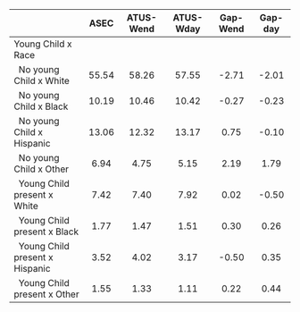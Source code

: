 
|                      |         ASEC |    ATUS-Wend |    ATUS-Wday |     Gap-Wend |      Gap-day |
| -------------------- | :----------: | :----------: | :----------: | :----------: | :----------: |
| Young Child x Race   |              |              |              |              |              |
| &nbsp;&nbsp;No young Child x White |        55.54 |        58.26 |        57.55 |        -2.71 |        -2.01 |
| &nbsp;&nbsp;No young Child x Black |        10.19 |        10.46 |        10.42 |        -0.27 |        -0.23 |
| &nbsp;&nbsp;No young Child x Hispanic |        13.06 |        12.32 |        13.17 |         0.75 |        -0.10 |
| &nbsp;&nbsp;No young Child x Other |         6.94 |         4.75 |         5.15 |         2.19 |         1.79 |
| &nbsp;&nbsp;Young Child present x White |         7.42 |         7.40 |         7.92 |         0.02 |        -0.50 |
| &nbsp;&nbsp;Young Child present x Black |         1.77 |         1.47 |         1.51 |         0.30 |         0.26 |
| &nbsp;&nbsp;Young Child present x Hispanic |         3.52 |         4.02 |         3.17 |        -0.50 |         0.35 |
| &nbsp;&nbsp;Young Child present x Other |         1.55 |         1.33 |         1.11 |         0.22 |         0.44 |

